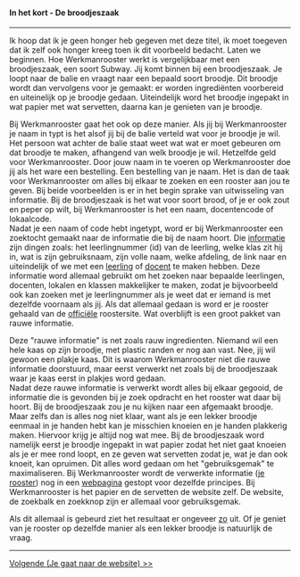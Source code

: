#### In het kort - De broodjeszaak
---
Ik hoop dat ik je geen honger heb gegeven met deze titel, ik moet toegeven dat ik zelf ook honger kreeg toen ik dit voorbeeld bedacht.
Laten we beginnen. Hoe Werkmanrooster werkt is vergelijkbaar met een broodjeszaak, een soort Subway. Jij komt binnen bij een broodjeszaak. Je loopt naar de balie en vraagt naar een bepaald soort broodje. Dit broodje wordt dan vervolgens voor je gemaakt: er worden ingrediënten voorbereid en uiteinelijk op je broodje gedaan. Uiteindelijk word het broodje ingepakt in wat papier met wat servetten, daarna kan je genieten van je broodje.

Bij Werkmanrooster gaat het ook op deze manier. Als jij bij Werkmanrooster je naam in typt is het alsof jij bij de balie verteld wat voor je broodje je wil. Het persoon wat achter de balie staat weet wat wat er moet gebeuren om dat broodje te maken, afhangend van welk broodje je wil. Hetzelfde geld voor Werkmanrooster. Door jouw naam in te voeren op Werkmanrooster doe jij als het ware een bestelling. Een bestelling van je naam. Het is dan de taak voor Werkmanrooster om alles bij elkaar te zoeken en een rooster aan jou te geven. Bij beide voorbeelden is er in het begin sprake van uitwisseling van informatie. Bij de broodjeszaak is het wat voor soort brood, of je er ook zout en peper op wilt, bij Werkmanrooster is het een naam, docentencode of lokaalcode.  
Nadat je een naam of code hebt ingetypt, word er bij Werkmanrooster een zoektocht gemaakt naar de informatie die bij de naam hoort. Die [informatie](http://werkmanrooster.nl/api/search?name=Bram%20van%20der%20Veen) zijn dingen zoals: het leerlingnummer (id) van de leerling, welke klas zit hij in, wat is zijn gebruiksnaam, zijn volle naam, welke afdeling, de link naar en uiteindelijk of we met een [leerling](http://werkmanrooster.nl/api/search?name=Bram%20van%20der%20Veen) of [docent](http://werkmanrooster.nl/api/search?name=bGel) te maken hebben. Deze informatie word allemaal gebruikt om het zoeken naar bepaalde leerlingen, docenten, lokalen en klassen makkelijker te maken, zodat je bijvoorbeeld ook kan zoeken met je leerlingnummer als je weet dat er iemand is met dezelfde voornaam als jij. Als dat allemaal gedaan is word er je rooster gehaald van de  [officiële](http://roosters5.gepro-osi.nl/roosters/rooster.php?school=934) roostersite. Wat overblijft is een groot pakket van rauwe informatie.

Deze "rauwe informatie" is net zoals rauw ingredienten. Niemand wil een hele kaas op zijn broodje, met plastic randen er nog aan vast. Nee, jij wil gewoon een plakje kaas. Dit is waarom Werkmanrooster niet die rauwe informatie doorstuurd, maar eerst verwerkt net zoals bij de broodjeszaak waar je kaas eerst in plakjes word gedaan.  
Nadat deze rauwe informatie is verwerkt wordt alles bij elkaar gegooid, de informatie die is gevonden bij je zoek opdracht en het rooster wat daar bij hoort. Bij de broodjeszaak zou je nu kijken naar een afgemaakt broodje. Maar zelfs dan is alles nog niet klaar, want als je een lekker broodje eenmaal in je handen hebt kan je misschien knoeien en je handen plakkerig maken. Hiervoor krijg je altijd nog wat mee. Bij de broodjeszaak word namelijk eerst je broodje ingepakt in wat papier zodat het niet gaat knoeien als je er mee rond loopt, en ze geven wat servetten zodat je, wat je dan ook knoeit, kan opruimen. Dit alles word gedaan om het "gebruiksgemak" te maximaliseren. Bij Werkmanrooster wordt de verwerkte informatie ([je rooster](http://werkmanrooster.nl/api/schedule?name=Bram%20van%20der%20Veen&tab=0)) nog in een [webpagina](http://werkmanrooster.nl/rooster/Bram%20van%20der%20Veen) gestopt voor dezelfde principes. Bij Werkmanrooster is het papier en de servetten de website zelf. De website, de zoekbalk en zoekknop zijn er allemaal voor gebruiksgemak.

Als dit allemaal is gebeurd ziet het resultaat er ongeveer [zo](http://werkmanrooster.nl/rooster/Bram%20van%20der%20Veen) uit. Of je geniet van je rooster op dezelfde manier als een lekker broodje is natuurlijk de vraag.

---
[Volgende (Je gaat naar de website) >>](/intypen)
